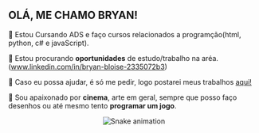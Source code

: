 ## OLÁ, ME CHAMO BRYAN! 

🔮 Estou Cursando ADS e faço cursos relacionados a programção(html, python, c# e javaScript).

👯 Estou procurando **oportunidades** de estudo/trabalho na aréa. (www.linkedin.com/in/bryan-bloise-2335072b3)

💬 Caso eu possa ajudar, é só me pedir, logo postarei meus trabalhos [aqui!](https://github.com/BloiseB?tab=repositories) 

🧭 Sou apaixonado por **cinema**, arte em geral, sempre que posso faço desenhos ou até mesmo tento **programar um jogo**.

</div>

<div align="center">

  ![Snake animation](https://github.com/danielbped/danielbped/blob/output/github-contribution-grid-snake.svg)
